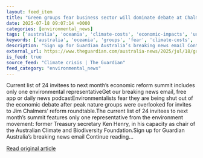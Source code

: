 ```yaml
---
layout: feed_item
title: "Green groups fear business sector will dominate debate at Chalmers’ roundtable at environment’s expense"
date: 2025-07-18 09:07:14 +0000
categories: [environmental_news]
tags: ['australia', 'oceania', 'climate-costs', 'economic-impacts', 'urgent']
keywords: ['australia', 'oceania', 'groups', 'fear', 'climate-costs', 'economic-impacts', 'urgent', 'green']
description: "Sign up for Guardian Australia’s breaking news email Continue reading"
external_url: https://www.theguardian.com/australia-news/2025/jul/18/green-groups-fear-business-sector-will-dominate-debate-at-chalmers-roundtable-at-environments-expense
is_feed: true
source_feed: "Climate crisis | The Guardian"
feed_category: "environmental_news"
---
```


Current list of 24 invitees to next month’s economic reform summit includes only one environmental representativeGet our breaking news email, free app or daily news podcastEnvironmentalists fear they are being shut out of the economic debate after peak nature groups were overlooked for invites to Jim Chalmers’ reform roundtable.The current list of 24 invitees to next month’s summit features only one representative from the environment movement: former Treasury secretary Ken Henry, in his capacity as chair of the Australian Climate and Biodiversity Foundation.Sign up for Guardian Australia’s breaking news email Continue reading...

[Read original article](https://www.theguardian.com/australia-news/2025/jul/18/green-groups-fear-business-sector-will-dominate-debate-at-chalmers-roundtable-at-environments-expense)
